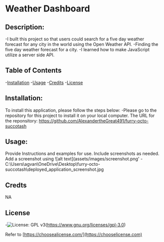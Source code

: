 # Weather Dashboard
  

## Description:
-I built this project so that users could search for a five day weather forecast for any city in the world using the Open Weather API.
-Finding the five day weather forecast for a city.
-I learned how to make JavaScript utilize a server side API.

## Table of Contents
-[Installation](#installation)
-[Usage](#usage)
-[Credits](#credits)
-[License](#license)

## Installation:
To install this application, please follow the steps below:
-Please go to the repository for this project to install it on your local computer. The URL for the reponsitory: https://github.com/AlexandertheGreat491/furry-octo-succotash

## Usage:
Provide Instructions and examples for use. Include screenshots as needed. Add a screenshot using ![alt text](assets/images/screenshot.png'
-C:\Users\agvan\OneDrive\Desktop\furry-octo-succotash\deployed_application_screenshot.jpg

## Credts
NA

## License
-![License: GPL v3](https://img.shields.io/badge/License-GPLv3-blue.svg)(https://www.gnu.org/licenses/gpl-3.0)

Refer to [https://choosealicense.com/](https://chooselicense.com)

